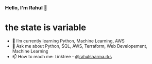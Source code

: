 <!--
**rahulsharma-rks/rahulsharma-rks** is a ✨ _special_ ✨ repository because its `README.md` (this file) appears on your GitHub profile.

Here are some ideas to get you started:

- 🔭 I’m currently working on ...
- 🌱 I’m currently learning ...
- 👯 I’m looking to collaborate on ...
- 🤔 I’m looking for help with ...
- 💬 Ask me about ...
- 📫 How to reach me: ...
- 😄 Pronouns: ...
- ⚡ Fun fact: ...
-->
### Hello, I'm Rahul 👋
 
# the state is variable
- 🌱 I’m currently learning Python, Machine Learning, AWS
- 💬 Ask me about Python, SQL, AWS, Terraform, Web Developement, Machine Learning
- 📫 How to reach me: Linktree - [@rahulsharma.rks](https://linktr.ee/rahulsharma.rks)

<!--
### GitHub Streak

<img width="48%" src="https://github-readme-streak-stats.herokuapp.com/?user=rahulsharma-rks&theme=highcontrast&hide_border=true" alt="rahulsharma-rks" />

### Activity Trends

![GitHub Activity Graph](https://activity-graph.herokuapp.com/graph?username=rahulsharma-rks&theme=dracula&hide_border=true)

-->
